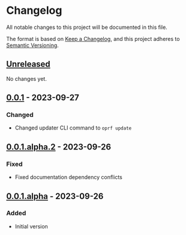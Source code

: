# Changelog

All notable changes to this project will be documented in this file.

The format is based on [Keep a Changelog](https://keepachangelog.com/en/1.0.0/), and
this project adheres to [Semantic Versioning](https://semver.org/spec/v2.0.0.html).

## [Unreleased]

No changes yet.

## [0.0.1] - 2023-09-27

### Changed

- Changed updater CLI command to `oprf update`

## [0.0.1.alpha.2] - 2023-09-26

### Fixed

- Fixed documentation dependency conflicts

## [0.0.1.alpha] - 2023-09-26

### Added

- Initial version

[unreleased]: https://github.com/BobDotCom/py-opredflag/compare/v0.0.1.alpha.2...HEAD
[0.0.1]: https://github.com/BobDotCom/py-opredlag/releases/tag/v0.0.1
[0.0.1.alpha.2]: https://github.com/BobDotCom/py-opredlag/releases/tag/v0.0.1.alpha.2
[0.0.1.alpha]: https://github.com/BobDotCom/py-opredlag/releases/tag/v0.0.1.alpha
